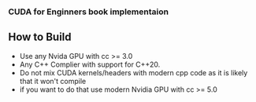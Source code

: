 ### CUDA for Enginners book implementaion 


## How to Build

- Use any Nvida GPU with cc >= 3.0
- Any C++ Complier with support for C++20.
- Do not mix CUDA kernels/headers with modern cpp code as it is likely that it won't compile
- if you want to do that use modern Nvidia GPU with cc >= 5.0


